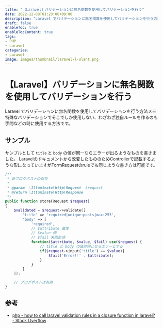 ```yaml
---
title: "【Laravel】バリデーションに無名関数を使用してバリデーションを行う"
date: 2022-12-08T01:20:00+09:00
description: "Laravel でバリデーションに無名関数を使用してバリデーションを行う方法メモ"
draft: false
enableToc: true
enableTocContent: true
tags: 
- PHP
- Laravel
categories: 
- Laravel
image: images/thumbnail/laravel-l-slant.png
---
```


# 【Laravel】バリデーションに無名関数を使用してバリデーションを行う
Laravel でバリデーションに無名関数を使用してバリデーションを行う方法メモ
特殊なバリデーションでそこでしか使用しない、わざわざ独自ルールを作るのも手間などの時に使用する方法です。

## サンプル
サンプルとして `title` と `body` の値が同一ならエラーが出るようなものを書きました。
Laravelのドキュメントから改変したもののためControllerで記載するような形になっていますがFormRequestのruleでも同じような書き方は可能です。
```php {linenos=table,hl_lines=["13-21"]}
/**
 * 新ブログポストの保存
 *
 * @param  \Illuminate\Http\Request  $request
 * @return \Illuminate\Http\Response
 */
public function store(Request $request)
{
    $validated = $request->validate([
        'title' => 'required|unique:posts|max:255',
        'body' => [
            'required',
            // $attribute 属性
            // $value 値
            // $fail 失敗処理
            function($attribute, $value, $fail) use($request) {
                // title と body の値が同じならエラーとする
                if($request->input('title') == $value){
                    $fail('Error!!' . $attribute);
                }
            }
        ]
    ]);

    // ブログポストは有効
}
```

## 参考
* <a href="https://stackoverflow.com/questions/55198713/how-to-call-laravel-validation-rules-in-a-closure-function-in-laravel" target="_blank" rel="nofollow noopener">php - how to call laravel validation rules in a closure function in laravel? - Stack Overflow</a>
